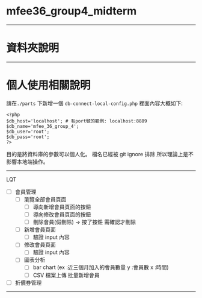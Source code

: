 # mfee36_group4_midterm

---

# 資料夾說明

---

# 個人使用相關說明

請在`./parts` 下新增一個 `db-connect-local-config.php`
裡面內容大概如下:

```
<?php
$db_host='localhost'; # 有port號的範例: localhost:8889
$db_name='mfee_36_group_4';
$db_user='root';
$db_pass='root';
?>
```

目的是將資料庫的參數可以個人化。
檔名已經被 git ignore 排除 所以理論上是不影響本地端操作。

---

LQT

- [ ] 會員管理
  - [ ] 瀏覽全部會員頁面
    - [ ] 導向新增會員頁面的按鈕
    - [ ] 導向修改會員頁面的按鈕
    - [ ] 刪除會員(假刪除) -> 按了按鈕 需確認才刪除
  - [ ] 新增會員頁面
    - [ ] 驗證 input 內容
  - [ ] 修改會員頁面
    - [ ] 驗證 input 內容
  - [ ] 圖表分析
    - [ ] bar chart (ex :近三個月加入的會員數量 y :會員數 x :時間)
    - [ ] CSV 檔案上傳 批量新增會員
- [ ] 折價券管理

---
